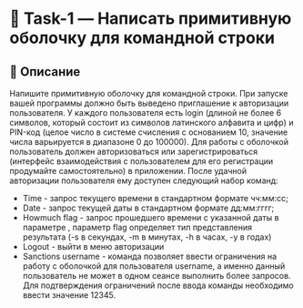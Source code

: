 # 🧮 Task-1 — Написать примитивную оболочку для командной строки 

## 📘 Описание
Напишите примитивную оболочку для командной строки. 
При запуске вашей программы должно быть выведено приглашение к авторизации пользователя. 
У каждого пользователя есть login (длиной не более 6 символов, который состоит из символов латинского алфавита и цифр) и PIN-код (целое число в системе счисления c основанием 10, значение числа варьируется в диапазоне 0 до 100000). 
Для работы с оболочкой пользователь должен авторизоваться или зарегистрироваться (интерфейс взаимодействия с пользователем для его регистрации продумайте самостоятельно) в приложении. 
После удачной авторизации пользователя ему доступен следующий набор команд:
- Time - запрос текущего времени в стандартном формате чч:мм:сс;
- Date - запрос текущей даты в стандартном формате дд:мм:гггг;
- Howmuch <time> flag - запрос прошедшего времени с указанной даты в параметре <time>, параметр flag определяет тип представления результата (-s в секундах, -m в минутах, -h в часах, -y в годах)
- Logout - выйти в меню авторизации
- Sanctions username <number> - команда позволяет ввести ограничения на работу с оболочкой для пользователя username, а именно данный пользователь не может в одном сеансе выполнить более <number> запросов. Для подтверждения ограничений после ввода команды необходимо ввести значение 12345.

